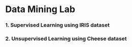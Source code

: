 # Data Mining Lab

### 1. Supervised Learning using IRIS dataset

### 2. Unsupervised Learning using Cheese dataset
